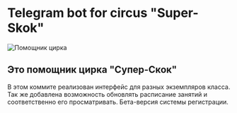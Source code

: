 # Telegram bot for circus "Super-Skok"
![Помощник цирка](https://sun9-74.userapi.com/impg/OYQmgRCYnP0q0ASFsp4RBvd-IOsN4zY3gup6rA/fuqjo46zaVU.jpg?size=465x466&quality=96&sign=ae3a4787c20a943057d26a8edd2a53cf&type=album)
## Это помощник цирка "Супер-Скок"
В этом коммите реализован интерфейс для разных экземпляров класса. Так же добавлена возможность обновлять расписание занятий и соответственно его просматривать. Бета-версия системы регистрации.